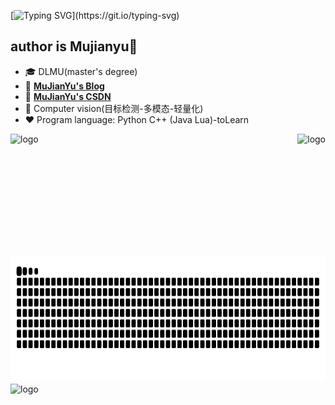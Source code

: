 [![Typing SVG](https://readme-typing-svg.demolab.com?font=Fira+Code&pause=1000&width=435&lines=Welcome+to+MuJianYu's+github.)](https://git.io/typing-svg)
## author is Mujianyu👋
- 🎓 DLMU(master's degree)
- 📖 [**MuJianYu's Blog**](https://mujianyu.github.io/)
- 📖 [**MuJianYu's CSDN**](https://blog.csdn.net/qq_45950599)
- 🔭 Computer vision(目标检测-多模态-轻量化)
- ❤  Program language: Python C++ (Java Lua)-toLearn 
<img src="https://github-readme-stats.vercel.app/api?username=mujianyu&show_icons=true" alt="logo" height="190" align="left" style="margin: auto;margin-up: 5px; margin-bottom: 5px;" />
<img src="https://github-readme-stats.vercel.app/api/top-langs/?username=mujianyu&layout=compact" alt="logo" height="190" align="right" style="margin: auto;margin-up: 5px; margin-bottom: 5px;" />
<img src="https://raw.githubusercontent.com/mujianyu/mujianyu/output/github-contribution-grid-snake.svg" alt="logo" height="200"  align="center" style="margin: auto; margin-up: 5px;margin-bottom: 5px;" />
<img src="https://github-profile-trophy.vercel.app/?username=mujianyu&theme=flat" alt="logo" height="200" align="center" style="margin: auto;margin-up: 5px; margin-bottom: 5px;" />




